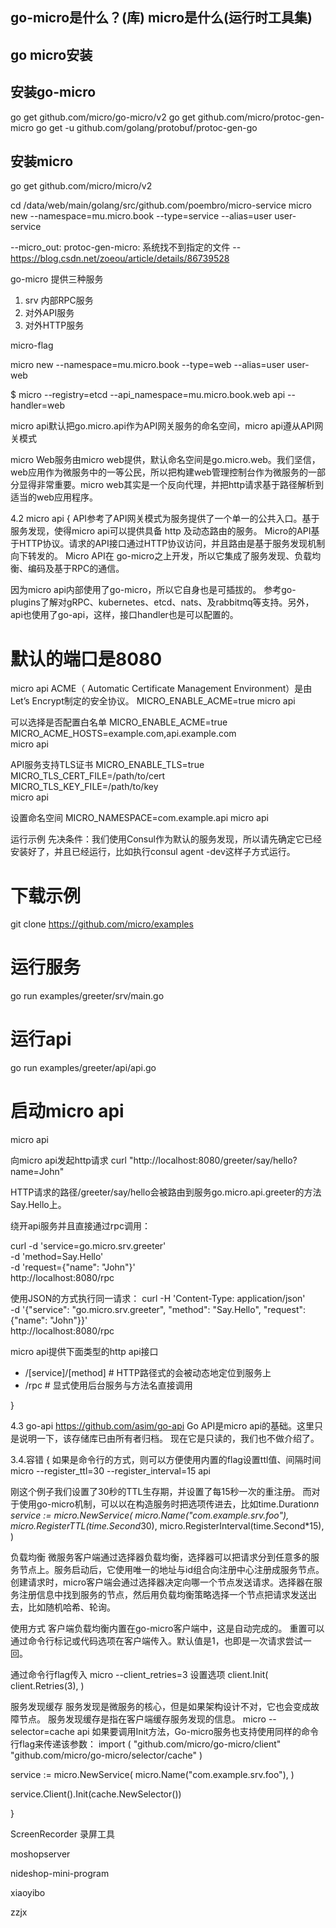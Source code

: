 ## go-micro是什么？(库) micro是什么(运行时工具集)

## go micro安装
## 安装go-micro
go get github.com/micro/go-micro/v2
go get github.com/micro/protoc-gen-micro
go get -u github.com/golang/protobuf/protoc-gen-go

## 安装micro
go get github.com/micro/micro/v2

cd /data/web/main/golang/src/github.com/poembro/micro-service
micro new --namespace=mu.micro.book --type=service --alias=user user-service


--micro_out: protoc-gen-micro: 系统找不到指定的文件
-- https://blog.csdn.net/zoeou/article/details/86739528


go-micro 提供三种服务
1. srv 内部RPC服务
2. 对外API服务
3. 对外HTTP服务

micro-flag




micro new --namespace=mu.micro.book --type=web --alias=user user-web






$ micro --registry=etcd --api_namespace=mu.micro.book.web  api --handler=web

micro api默认把go.micro.api作为API网关服务的命名空间，micro api遵从API网关模式

micro Web服务由micro web提供，默认命名空间是go.micro.web。我们坚信，web应用作为微服务中的一等公民，所以把构建web管理控制台作为微服务的一部分显得非常重要。micro web其实是一个反向代理，并把http请求基于路径解析到适当的web应用程序。



4.2 micro api
{
API参考了API网关模式为服务提供了一个单一的公共入口。基于服务发现，使得micro api可以提供具备 http 及动态路由的服务。
Micro的API基于HTTP协议。请求的API接口通过HTTP协议访问，并且路由是基于服务发现机制向下转发的。 Micro API在 go-micro之上开发，所以它集成了服务发现、负载均衡、编码及基于RPC的通信。

因为micro api内部使用了go-micro，所以它自身也是可插拔的。 参考go-plugins了解对gRPC、kubernetes、etcd、nats、及rabbitmq等支持。另外，api也使用了go-api，这样，接口handler也是可以配置的。

# 默认的端口是8080
micro api
ACME（ Automatic Certificate Management Environment）是由Let’s Encrypt制定的安全协议。
MICRO_ENABLE_ACME=true micro api

可以选择是否配置白名单
MICRO_ENABLE_ACME=true \
MICRO_ACME_HOSTS=example.com,api.example.com \
micro api

API服务支持TLS证书
MICRO_ENABLE_TLS=true \
MICRO_TLS_CERT_FILE=/path/to/cert \
MICRO_TLS_KEY_FILE=/path/to/key \
micro api

设置命名空间
MICRO_NAMESPACE=com.example.api micro api

运行示例
先决条件：我们使用Consul作为默认的服务发现，所以请先确定它已经安装好了，并且已经运行，比如执行consul agent -dev这样子方式运行。
# 下载示例
git clone https://github.com/micro/examples

# 运行服务
go run examples/greeter/srv/main.go

# 运行api
go run examples/greeter/api/api.go

# 启动micro api
micro api

向micro api发起http请求
curl "http://localhost:8080/greeter/say/hello?name=John"

HTTP请求的路径/greeter/say/hello会被路由到服务go.micro.api.greeter的方法Say.Hello上。

绕开api服务并且直接通过rpc调用：


curl -d 'service=go.micro.srv.greeter' \
     -d 'method=Say.Hello' \
     -d 'request={"name": "John"}' \
     http://localhost:8080/rpc
	 
使用JSON的方式执行同一请求：
curl -H 'Content-Type: application/json' \
     -d '{"service": "go.micro.srv.greeter", "method": "Say.Hello", "request": {"name": "John"}}' \
     http://localhost:8080/rpc


micro api提供下面类型的http api接口
- /[service]/[method]   # HTTP路径式的会被动态地定位到服务上
- /rpc          # 显式使用后台服务与方法名直接调用


}


4.3 go-api
https://github.com/asim/go-api
Go API是micro api的基础。这里只是说明一下，该存储库已由所有者归档。 现在它是只读的，我们也不做介绍了。

 


3.4.容错
{
如果是命令行的方式，则可以方便使用内置的flag设置ttl值、间隔时间
micro --register_ttl=30 --register_interval=15 api

刚这个例子我们设置了30秒的TTL生存期，并设置了每15秒一次的重注册。
而对于使用go-micro机制，可以以在构造服务时把选项传进去，比如time.Duration*n
service := micro.NewService(
        micro.Name("com.example.srv.foo"),
        micro.RegisterTTL(time.Second*30),
        micro.RegisterInterval(time.Second*15),
)

负载均衡
微服务客户端通过选择器负载均衡，选择器可以把请求分到任意多的服务节点上。服务启动后，它使用唯一的地址与id组合向注册中心注册成服务节点。创建请求时，micro客户端会通过选择器决定向哪一个节点发送请求。选择器在服务注册信息中找到服务的节点，然后用负载均衡策略选择一个节点把请求发送出去，比如随机哈希、轮询。

使用方式
客户端负载均衡内置在go-micro客户端中，这是自动完成的。
重置可以通过命令行标记或代码选项在客户端传入。默认值是1，也即是一次请求尝试一回。

通过命令行flag传入
micro --client_retries=3
设置选项
client.Init(
    client.Retries(3),
)

服务发现缓存
服务发现是微服务的核心，但是如果架构设计不对，它也会变成故障节点。
服务发现缓存是指在客户端缓存服务发现的信息。
micro --selector=cache api
如果要调用Init方法，Go-micro服务也支持使用同样的命令行flag来传递该参数：
import (
    "github.com/micro/go-micro/client"
    "github.com/micro/go-micro/selector/cache"
)

service := micro.NewService(
    micro.Name("com.example.srv.foo"),
)

service.Client().Init(cache.NewSelector())

}
 




ScreenRecorder  录屏工具

moshopserver

nideshop-mini-program

xiaoyibo

zzjx